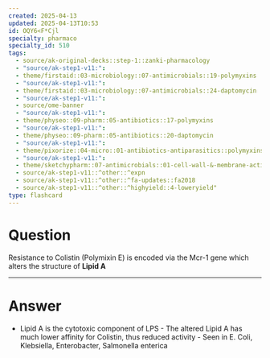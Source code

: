 ```yaml
---
created: 2025-04-13
updated: 2025-04-13T10:53
id: OQY6<F*Cjl
specialty: pharmaco
specialty_id: 510
tags:
  - source/ak-original-decks::step-1::zanki-pharmacology
  - "source/ak-step1-v11:": 
  - theme/firstaid::03-microbiology::07-antimicrobials::19-polymyxins
  - "source/ak-step1-v11:": 
  - theme/firstaid::03-microbiology::07-antimicrobials::24-daptomycin
  - "source/ak-step1-v11:": 
  - source/ome-banner
  - "source/ak-step1-v11:": 
  - theme/physeo::09-pharm::05-antibiotics::17-polymyxins
  - "source/ak-step1-v11:": 
  - theme/physeo::09-pharm::05-antibiotics::20-daptomycin
  - "source/ak-step1-v11:": 
  - theme/pixorize::04-micro::01-antibiotics-antiparasitics::polymyxins
  - "source/ak-step1-v11:": 
  - theme/sketchypharm::07-antimicrobials::01-cell-wall-&-membrane-active-antibiotics::08-daptomycin::zanki-extra
  - source/ak-step1-v11::^other::^expn
  - source/ak-step1-v11::^other::^fa-updates::fa2018
  - source/ak-step1-v11::^other::^highyield::4-loweryield"
type: flashcard
---
```


# Question
Resistance to Colistin (Polymixin E) is encoded via the Mcr-1 gene which alters the structure of **Lipid A**

---

# Answer
- Lipid A is the cytotoxic component of LPS  - The altered Lipid A has much lower affinity for Colistin, thus reduced activity    - Seen in E. Coli, Klebsiella, Enterobacter, Salmonella enterica